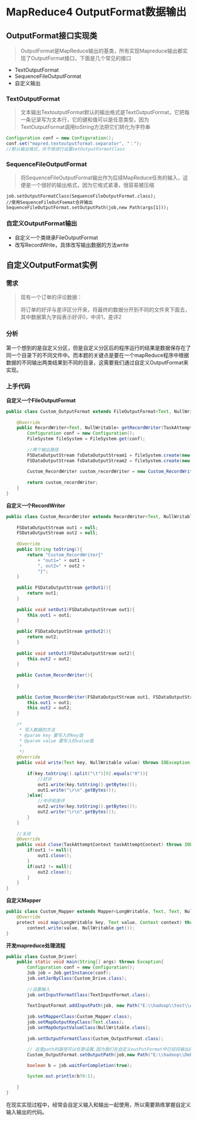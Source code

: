 # MapReduce4 OutputFormat数据输出

## OutputFormat接口实现类

> OutputFormat是MapReduce输出的基类，所有实现Mapreduce输出都实现了OutputFormat接口，下面是几个常见的接口

- TextOutputFormat
- SequenceFileOutputFormat
- 自定义输出

### TextOutputFormat

> 文本输出TextoutputFormat默认的输出格式是TextOutputFormat，它把每一条记录写为文本行，它的键和值可以是任意类型，因为TextOutputFormat调用toString方法把它们转化为字符串

```java
Configuration conf = new Configuration();
conf.set("mapred.textoutputformat.separator", "：");
//默认输出格式，并不用进行设置setOutputFormatClass
```

### SequenceFileOutputFormat

> 将SequenceFileOutputFormat输出作为后续MapReduce任务的输入，这便是一个很好的输出格式，因为它格式紧凑，很容易被压缩

```
job.setOutputFormatClass(SequenceFileOutputFormat.class);
//使用SequenceFileOutFoemat合并输出
SequenceFileOutputFormat.setOutputPath(job,new Path(args[1]));
```

### 自定义OutputFormat输出

- 自定义一个类继承FileOutputFormat
- 改写RecordWrite，具体改写输出数据的方法write



## 自定义OutputFormat实例

### 需求

> 现有一个订单的评论数据：
>
> 将订单的好评与差评区分开来，将最终的数据分开到不同的文件夹下面去，其中数据第九字段表示好评0，中评1，差评2

### 分析

第一个想到的是自定义分区，但是自定义分区后的程序运行的结果是数据保存在了同一个目录下的不同文件中。而本题的关键点是要在一个mapReduce程序中根据数据的不同输出两类结果到不同的目录，这需要我们通过自定义OutputFormat来实现。

### 上手代码

**自定义一个FileOutputFormat**

```java
public class Custom_OutputFormat extends FileOutputFormat<Text, NullWritable>{
	
    @Override
    public RecordWriter<Text, NullWritable> getRecordWriter(TaskAttemptContext context) throws IOException, InterruptedException{
        Configuration conf = new Configuration();
        FileSystem fileSystem = FileSystem.get(conf);
        
        //两个输出路径
        FSDataOutputStream fsDataOutputStream1 = fileSystem.create(new Path("E:\\hadoop\\outputformat1\\1.txt"));
        FSDataOutputStream fsDataOutputStream2 = fileSystem.create(new Path("E:\\hadoop\\outputformat1\\2.txt"));
        
        Custom_RecordWriter custom_recordWriter = new Custom_RecordWriter(fsDataOutputStream1, fsDataOutputStream2);
        
        return custom_recordWriter;
    }
}
```

**自定义一个RecordWriter**

```java
public class Custom_RecordWriter extends RecordWriter<Text, NullWritable>{
	
    FSDataOutputStream out1 = null;
    FSDataOutputStream out2 = null;
    
    @Override
    public String toString(){
		return "Custom_RecordWriter{"
            + "out1=" + out1 + 
            ", out2=" + out2 +
            "}";
    }
    
    public FSDataOutputStream getOut1(){
		return out1;
    }
    
    public void setOut1(FSDataOutputStream out1){
        this.out1 = out1;
    }
    
    public FSDataOutputStream getOut2(){
		return out2;
    }
    
    public void setOut1(FSDataOutputStream out2){
        this.out2 = out2;
    }
    
    public Custom_RecordWriter(){
        
    }
    
    public Custom_RecordWriter(FSDataOutputStream out1, FSDataOutputStream out2){
        this.out1 = out1;
        this.out2 = out2;
    }
    
    /*
     * 写入数据的方法
     * @param key 要写入的key值
	 * @param value 要写入的value值
	 * 
	 */
    @Override
    public void write(Text key, NullWritable value) throws IOException, InterruptedException{
        
        if(key.toString().split("\t")[9].equals("0")){
            //好评
            out1.write(key.toString().getBytes());
            out1.write("\r\n".getBytes());
        }else{
            //中评和差评
            out2.write(key.toString().getBytes());
            out2.write("\r\n".getBytes());
        }
    }
    
    //关闭
    @Override
    public void close(TaskAttemptContext taskAttemptContext) throws IOException, InterruptedException{
        if(out1 != null){
            out1.close();
        }
        if(out2 != null){
            out2.close();
        }
    }
}
```

**自定义Mapper**

```java
public class Custom_Mapper extends Mapper<LongWritable, Text, Text, NullWritable>{
    @Override
    protect void map(LongWritable key, Text value, Context context) throws IOException, InterruptedException {
        context.write(value, NullWritable.get());
}
```

**开发mapreduce处理流程**

```java
public class Custom_Driver{
    public static void main(String[] args) throws Exception{
		Configuration conf = new Configuration();
        Job job = Job.getInstance(conf);
        job.setJarByClass(Custom_Drive.class);
        
        //设置输入
        job.setInputFormatClass(TextInputFormat.class);
        
        TextInputFormat.addInputPath(job, new Path("E:\\hadoop\\test\\ordercomment.csv"));
        
        job.setMapperClass(Custom_Mapper.class);
        job.setMapOutputKeyClass(Text.class);
        job.setMapOutputValueClass(NullWritable.class);
        
        job.setOutputFormatClass(Custom_OutputFormat.class);
        
        // 这里path的路径可以任意设置,因为我们在自定义outPutFormat中已经将输出路径确定
        Custom_OutputFormat.setOutputPath(job,new Path("E:\\hadoop\\DeBug\\测试结果\\outputformat1"));

        boolean b = job.waitForCompletion(true);

        System.out.println(b?0:1);
        
    }
}
```



在现实实现过程中，经常会自定义输入和输出一起使用，所以需要熟练掌握自定义输入输出的代码。